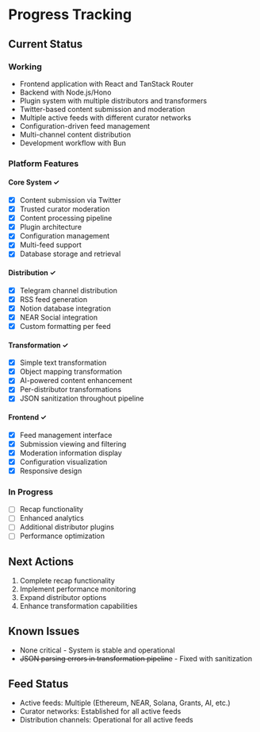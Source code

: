 # Progress Tracking

## Current Status

### Working

- Frontend application with React and TanStack Router
- Backend with Node.js/Hono
- Plugin system with multiple distributors and transformers
- Twitter-based content submission and moderation
- Multiple active feeds with different curator networks
- Configuration-driven feed management
- Multi-channel content distribution
- Development workflow with Bun

### Platform Features

#### Core System ✓

- [x] Content submission via Twitter
- [x] Trusted curator moderation
- [x] Content processing pipeline
- [x] Plugin architecture
- [x] Configuration management
- [x] Multi-feed support
- [x] Database storage and retrieval

#### Distribution ✓

- [x] Telegram channel distribution
- [x] RSS feed generation
- [x] Notion database integration
- [x] NEAR Social integration
- [x] Custom formatting per feed

#### Transformation ✓

- [x] Simple text transformation
- [x] Object mapping transformation
- [x] AI-powered content enhancement
- [x] Per-distributor transformations
- [x] JSON sanitization throughout pipeline

#### Frontend ✓

- [x] Feed management interface
- [x] Submission viewing and filtering
- [x] Moderation information display
- [x] Configuration visualization
- [x] Responsive design

### In Progress

- [ ] Recap functionality
- [ ] Enhanced analytics
- [ ] Additional distributor plugins
- [ ] Performance optimization

## Next Actions

1. Complete recap functionality
2. Implement performance monitoring
3. Expand distributor options
4. Enhance transformation capabilities

## Known Issues

- None critical - System is stable and operational
- ~~JSON parsing errors in transformation pipeline~~ - Fixed with sanitization

## Feed Status

- Active feeds: Multiple (Ethereum, NEAR, Solana, Grants, AI, etc.)
- Curator networks: Established for all active feeds
- Distribution channels: Operational for all active feeds
